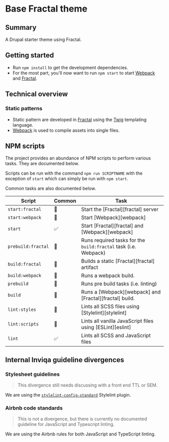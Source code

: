 # Base Fractal theme

## Summary

A Drupal starter theme using Fractal.

## Getting started

- Run `npm install` to get the development dependencies.
- For the most part, you'll now want to run `npm start` to start
  [Webpack](https://webpack.js.org/) and [Fractal](https://fractal.build/).

## Technical overview

### Static patterns

- Static pattern are developed in [Fractal](https://fractal.build/) using the
  [Twig](https://twig.symfony.com/) templating language.
- [Webpack](https://webpack.js.org/) is used to compile assets into single files.

## NPM scripts

The project provides an abundance of NPM scripts to perform various tasks. They
are documented below.

Scripts can be run with the command `npm run SCRIPTNAME` with the exception of
`start` which can simply be run with `npm start`.

Common tasks are also documented below.

| Script             | Common | Task                                                            |
| ------------------ | ------ | --------------------------------------------------------------- |
| `start:fractal`    | 🚫     | Start the [Fractal][fractal] server                             |
| `start:webpack`    | 🚫     | Start [Webpack][webpack]                                        |
| `start`            | ✅     | Start [Fractal][fractal] and [Webpack][webpack]                 |
| `prebuild:fractal` | 🚫     | Runs required tasks for the `build:fractal` task (i.e. Webpack) |
| `build:fractal`    | 🚫     | Builds a static [Fractal][fractal] artifact                     |
| `build:webpack`    | 🚫     | Runs a webpack build.                                           |
| `prebuild`         | 🚫     | Runs pre build tasks (i.e. linting)                             |
| `build`            | 🚫     | Runs a [Webpack][webpack] and [Fractal][fractal] build.         |
| `lint:styles`      | 🚫     | Lints all SCSS files using [Stylelint][stylelint]               |
| `lint:scripts`     | 🚫     | Lints all vanilla JavaScript files using [ESLint][eslint]       |
| `lint`             | ✅     | Lints all SCSS and JavaScript files                             |

## Internal Inviqa guideline divergences

### Stylesheet guidelines

> This divergence still needs discussing with a front end TTL or SEM.

We are using the [`stylelint-config-standard`](https://github.com/stylelint/stylelint-config-standard) Stylelint
plugin.

### Airbnb code standards

> This is not a divergence, but there is currently no documented guideline for
> JavaScript and Typescript linting.

We are using the Airbnb rules for both JavaScript and TypeScript linting.
